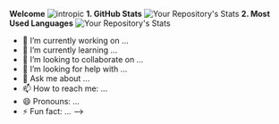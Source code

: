 __Welcome__
![intropic](https://i.imgur.com/crxc0I1.png)
__1. GitHub Stats__
![Your Repository's Stats](https://github-readme-stats.vercel.app/api?username=qburn93&show_icons=true)
__2. Most Used Languages__
![Your Repository's Stats](https://github-readme-stats.vercel.app/api/top-langs/?username=qburn93&theme=blue-green)

- 🔭 I’m currently working on ...
- 🌱 I’m currently learning ...
- 👯 I’m looking to collaborate on ...
- 🤔 I’m looking for help with ...
- 💬 Ask me about ...
- 📫 How to reach me: ...
- 😄 Pronouns: ...
- ⚡ Fun fact: ...
-->

